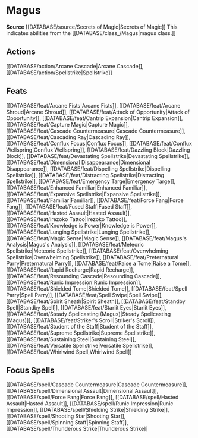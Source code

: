 ﻿---
id: '389'
name: Magus
rarity: Common
rus_type_level: null
source: '[[DATABASE/source/Secrets of Magic|Secrets of Magic]]'
trait:
- Magus
type: Trait

---
# Magus

**Source** [[DATABASE/source/Secrets of Magic|Secrets of Magic]] 
This indicates abilities from the [[DATABASE/class_/Magus|magus class.]]

## Actions

[[DATABASE/action/Arcane Cascade|Arcane Cascade]], [[DATABASE/action/Spellstrike|Spellstrike]]

## Feats

[[DATABASE/feat/Arcane Fists|Arcane Fists]], [[DATABASE/feat/Arcane Shroud|Arcane Shroud]], [[DATABASE/feat/Attack of Opportunity|Attack of Opportunity]], [[DATABASE/feat/Cantrip Expansion|Cantrip Expansion]], [[DATABASE/feat/Capture Magic|Capture Magic]], [[DATABASE/feat/Cascade Countermeasure|Cascade Countermeasure]], [[DATABASE/feat/Cascading Ray|Cascading Ray]], [[DATABASE/feat/Conflux Focus|Conflux Focus]], [[DATABASE/feat/Conflux Wellspring|Conflux Wellspring]], [[DATABASE/feat/Dazzling Block|Dazzling Block]], [[DATABASE/feat/Devastating Spellstrike|Devastating Spellstrike]], [[DATABASE/feat/Dimensional Disappearance|Dimensional Disappearance]], [[DATABASE/feat/Dispelling Spellstrike|Dispelling Spellstrike]], [[DATABASE/feat/Distracting Spellstrike|Distracting Spellstrike]], [[DATABASE/feat/Emergency Targe|Emergency Targe]], [[DATABASE/feat/Enhanced Familiar|Enhanced Familiar]], [[DATABASE/feat/Expansive Spellstrike|Expansive Spellstrike]], [[DATABASE/feat/Familiar|Familiar]], [[DATABASE/feat/Force Fang|Force Fang]], [[DATABASE/feat/Fused Staff|Fused Staff]], [[DATABASE/feat/Hasted Assault|Hasted Assault]], [[DATABASE/feat/Irezoko Tattoo|Irezoko Tattoo]], [[DATABASE/feat/Knowledge is Power|Knowledge is Power]], [[DATABASE/feat/Lunging Spellstrike|Lunging Spellstrike]], [[DATABASE/feat/Magic Sense|Magic Sense]], [[DATABASE/feat/Magus's Analysis|Magus's Analysis]], [[DATABASE/feat/Meteoric Spellstrike|Meteoric Spellstrike]], [[DATABASE/feat/Overwhelming Spellstrike|Overwhelming Spellstrike]], [[DATABASE/feat/Preternatural Parry|Preternatural Parry]], [[DATABASE/feat/Raise a Tome|Raise a Tome]], [[DATABASE/feat/Rapid Recharge|Rapid Recharge]], [[DATABASE/feat/Resounding Cascade|Resounding Cascade]], [[DATABASE/feat/Runic Impression|Runic Impression]], [[DATABASE/feat/Shielded Tome|Shielded Tome]], [[DATABASE/feat/Spell Parry|Spell Parry]], [[DATABASE/feat/Spell Swipe|Spell Swipe]], [[DATABASE/feat/Spirit Sheath|Spirit Sheath]], [[DATABASE/feat/Standby Spell|Standby Spell]], [[DATABASE/feat/Starlit Eyes|Starlit Eyes]], [[DATABASE/feat/Steady Spellcasting (Magus)|Steady Spellcasting (Magus)]], [[DATABASE/feat/Striker's Scroll|Striker's Scroll]], [[DATABASE/feat/Student of the Staff|Student of the Staff]], [[DATABASE/feat/Supreme Spellstrike|Supreme Spellstrike]], [[DATABASE/feat/Sustaining Steel|Sustaining Steel]], [[DATABASE/feat/Versatile Spellstrike|Versatile Spellstrike]], [[DATABASE/feat/Whirlwind Spell|Whirlwind Spell]]

## Focus Spells

[[DATABASE/spell/Cascade Countermeasure|Cascade Countermeasure]], [[DATABASE/spell/Dimensional Assault|Dimensional Assault]], [[DATABASE/spell/Force Fang|Force Fang]], [[DATABASE/spell/Hasted Assault|Hasted Assault]], [[DATABASE/spell/Runic Impression|Runic Impression]], [[DATABASE/spell/Shielding Strike|Shielding Strike]], [[DATABASE/spell/Shooting Star|Shooting Star]], [[DATABASE/spell/Spinning Staff|Spinning Staff]], [[DATABASE/spell/Thunderous Strike|Thunderous Strike]]